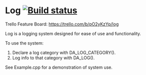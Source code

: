 # Log [![Build status](https://ci.appveyor.com/api/projects/status/a7an0bfjnrety6jc?svg=true)](https://ci.appveyor.com/project/dadamitskiy/log)

Trello Feature Board: https://trello.com/b/pO2yKzYp/log 

Log is a logging system designed for ease of use and functionality.

To use the system:

1. Declare a log category with DA_LOG_CATEGORY().
2. Log info to that category with DA_LOG(). 

See Example.cpp for a demonstration of system use.
